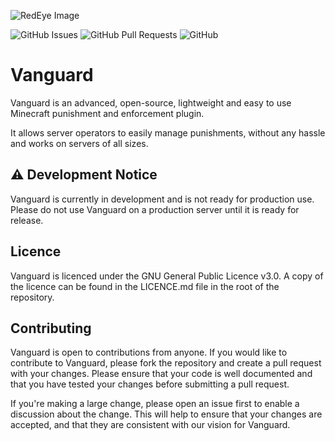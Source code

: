 ![RedEye Image](https://assets.redeyetechnologies.co.uk/vanguard/vanguard-masthead.png)

![GitHub Issues](https://img.shields.io/github/issues/redeyetechnology/vanguard?style=for-the-badge&logo=github)
![GitHub Pull Requests](https://img.shields.io/github/issues-pr/redeyetechnology/vanguard?style=for-the-badge&logo=github)
![GitHub](https://img.shields.io/github/license/redeyetechnology/vanguard?style=for-the-badge&logo=github)


# Vanguard

Vanguard is an advanced, open-source, lightweight and easy to use Minecraft punishment and enforcement plugin.

It allows server operators to easily manage punishments, without any hassle and works on servers of all sizes.

## ⚠️ Development Notice

Vanguard is currently in development and is not ready for production use. Please do not use Vanguard on a production
server until it is ready for release.

## Licence
Vanguard is licenced under the GNU General Public Licence v3.0. A copy of the licence can be found in the LICENCE.md
file in the root of the repository.

## Contributing
Vanguard is open to contributions from anyone. If you would like to contribute to Vanguard, please fork the repository
and create a pull request with your changes. Please ensure that your code is well documented and that you have tested
your changes before submitting a pull request.

If you're making a large change, please open an issue first to enable a discussion about the change. This will help to
ensure that your changes are accepted, and that they are consistent with our vision for Vanguard.